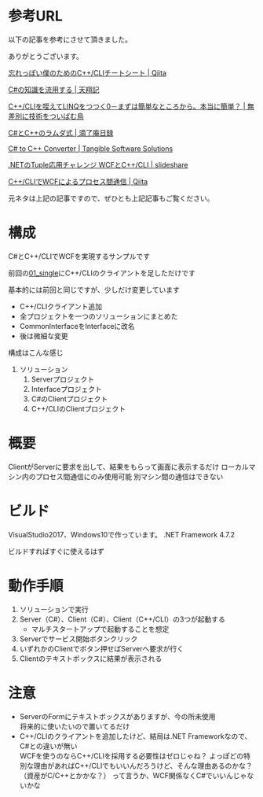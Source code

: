 # 参考URL

以下の記事を参考にさせて頂きました。

ありがとうございます。

[忘れっぽい僕のためのC++/CLIチートシート | Qiita](https://qiita.com/baikichiz/items/1f69d7ea21cb87fab845)

[C#の知識を流用する | 天翔記](http://xn--rssu31gj1g.jp/?page=nobu_mod_the_snmod_using_csharp_knowledge)

[C++/CLIを咥えてLINQをつつく0－まずは簡単なところから。本当に簡単？ | 無差別に技術をついばむ鳥](http://indori.blog32.fc2.com/blog-entry-296.html)

[C#とC++のラムダ式 | 滴了庵日録](https://lipoyang.hatenablog.com/entry/2018/11/05/114611)

[C# to C++ Converter | Tangible Software Solutions](https://www.tangiblesoftwaresolutions.com/download.html)

[.NETのTuple応用チャレンジ WCFとC++/CLI | slideshare](https://www.slideshare.net/keitasudo1/nettuple-wcfccli)

[C++/CLIでWCFによるプロセス間通信 | Qiita](https://qiita.com/tomboyboy/items/9addcfbad41580725fd8)

元ネタは上記の記事ですので、ぜひとも上記記事もご覧ください。


# 構成
C#とC++/CLIでWCFを実現するサンプルです

前回の[01_single](https://github.com/gabekore/CSharp/tree/master/WCF/01_single)にC++/CLIのクライアントを足しただけです


基本的には前回と同じですが、少しだけ変更しています
- C++/CLIクライアント追加
- 全プロジェクトを一つのソリューションにまとめた
- CommonInterfaceをInterfaceに改名
- 後は微細な変更


構成はこんな感じ

1. ソリューション
   1. Serverプロジェクト
   1. Interfaceプロジェクト
   1. C#のClientプロジェクト
   1. C++/CLIのClientプロジェクト


# 概要
ClientがServerに要求を出して、結果をもらって画面に表示するだけ
ローカルマシン内のプロセス間通信にのみ使用可能
別マシン間の通信はできない

# ビルド
VisualStudio2017、Windows10で作っています。
.NET Framework 4.7.2

ビルドすればすぐに使えるはず


# 動作手順
1. ソリューションで実行
1. Server（C#）、Client（C#）、Client（C++/CLI）の3つが起動する
   - マルチスタートアップで起動することを想定
1. Serverでサービス開始ボタンクリック
1. いずれかのClientでボタン押せばServerへ要求が行く
1. Clientのテキストボックスに結果が表示される

# 注意
- ServerのFormにテキストボックスがありますが、今の所未使用  
将来的に使いたいので置いてるだけ
- C++/CLIのクライアントを追加したけど、結局は.NET Frameworkなので、C#との違いが無い  
WCFを使うのならC++/CLIを採用する必要性はゼロじゃね？
よっぽどの特別な理由があればC++/CLIでもいいんだろうけど、そんな理由あるのかな？（資産がC/C++とかかな？）
って言うか、WCF関係なくC#でいいんじゃないかな
